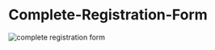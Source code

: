 # Complete-Registration-Form
![complete registration form](https://github.com/keshurana/Complete-Registration-Form/assets/105442237/3685a597-3ae4-4cbd-b7fa-0fecc7b9cc15)

